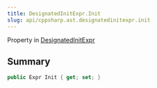 ```yaml
---
title: DesignatedInitExpr.Init
slug: api/cppsharp.ast.designatedinitexpr.init
---
```

Property in [DesignatedInitExpr](/api/cppsharp/ast/designatedinitexpr)

## Summary



```csharp
public Expr Init { get; set; }
```

